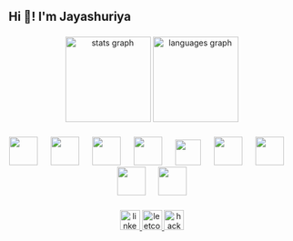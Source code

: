 <h2 align="left">Hi 👋! I'm Jayashuriya</h2>

###

<div align="center">
  <img src="https://github-readme-stats.vercel.app/api?username=Sambarlasagna&hide_title=false&hide_rank=false&show_icons=true&include_all_commits=true&count_private=true&disable_animations=false&theme=dracula&locale=en&hide_border=false" height="150" alt="stats graph" />
  <img src="https://github-readme-stats.vercel.app/api/top-langs?username=Sambarlasagna&locale=en&hide_title=false&layout=compact&card_width=320&langs_count=5&theme=dracula&hide_border=false" height="150" alt="languages graph"  />
</div>

###

<div align="middle">
  <img src="https://cdn.jsdelivr.net/gh/devicons/devicon@latest/icons/python/python-original.svg" height="50" />
  <img width="15" />
  <img src="https://cdn.jsdelivr.net/gh/devicons/devicon@latest/icons/pytorch/pytorch-original.svg" height="50" />
  <img width="15" />
  <img src="https://cdn.jsdelivr.net/gh/devicons/devicon@latest/icons/pandas/pandas-original.svg" height="50" />
  <img width="15" />
  <img src="https://cdn.jsdelivr.net/gh/devicons/devicon@latest/icons/numpy/numpy-original.svg" height="50" />
  <img width="15" />
  <img src="https://cdn.jsdelivr.net/gh/devicons/devicon@latest/icons/c/c-original.svg" height = "45" />
  <img width="15" />
  <img src="https://cdn.jsdelivr.net/gh/devicons/devicon@latest/icons/cplusplus/cplusplus-original.svg" height="50" />
  <img width="15" />
  <img src="https://cdn.jsdelivr.net/gh/devicons/devicon@latest/icons/fastapi/fastapi-original.svg" height="50" />
  <img width="15" />
  <img src="https://cdn.jsdelivr.net/gh/devicons/devicon@latest/icons/flask/flask-original.svg" height="50" />
  <img width="15" />
  <img src="https://cdn.jsdelivr.net/gh/devicons/devicon@latest/icons/scikitlearn/scikitlearn-original.svg" height="50" />
</div>

###

<div align="center">
  <a href="https://www.linkedin.com/in/jayashuriya-j-11247631b/">
    <img src="https://img.shields.io/static/v1?message=LinkedIn&logo=linkedin&label=&color=0077B5&logoColor=white&labelColor=&style=for-the-badge" height="35" alt="linkedin logo" />
  </a>
  <a href="https://leetcode.com/Jayashuriya/">
    <img src="https://img.shields.io/static/v1?message=LeetCode&logo=leetcode&label=&color=FFA116&logoColor=white&labelColor=&style=for-the-badge" height="35" alt="leetcode logo" />
  </a>
  <a href="https://www.hackerrank.com/profile/jayatech911">
    <img src="https://img.shields.io/static/v1?message=HackerRank&logo=hackerrank&label=&color=2EC866&logoColor=white&labelColor=&style=for-the-badge" height="35" alt="hackerrank logo" />
  </a>
</div>


###

<br clear="both">

